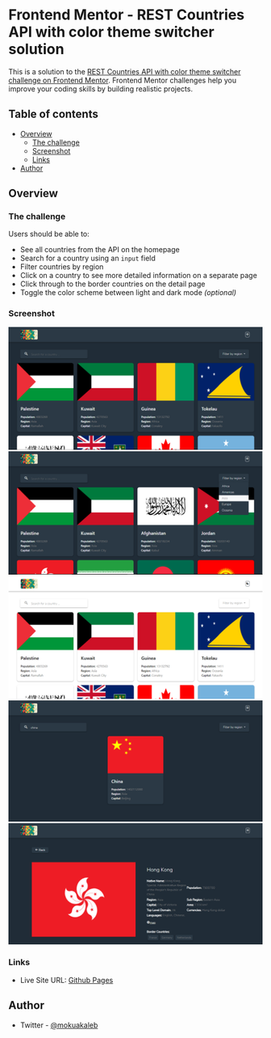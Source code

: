 # Frontend Mentor - REST Countries API with color theme switcher solution

This is a solution to the [REST Countries API with color theme switcher challenge on Frontend Mentor](https://www.frontendmentor.io/challenges/rest-countries-api-with-color-theme-switcher-5cacc469fec04111f7b848ca). Frontend Mentor challenges help you improve your coding skills by building realistic projects. 

## Table of contents

- [Overview](#overview)
  - [The challenge](#the-challenge)
  - [Screenshot](#screenshot)
  - [Links](#links)
- [Author](#author)

## Overview

### The challenge

Users should be able to:

- See all countries from the API on the homepage
- Search for a country using an `input` field
- Filter countries by region
- Click on a country to see more detailed information on a separate page
- Click through to the border countries on the detail page
- Toggle the color scheme between light and dark mode *(optional)*

### Screenshot

![image](./screenshots/darkmode.png)
![image](./screenshots/filter.png)
![image](./screenshots/lightmode.png)
![image](./screenshots/search.png)
![image](./screenshots/select.png)

### Links

- Live Site URL: [Github Pages](https://calebomondi.github.io/rest-countries-api/)

## Author

- Twitter - [@mokuakaleb](https://www.twitter.com/mokuakaleb)
